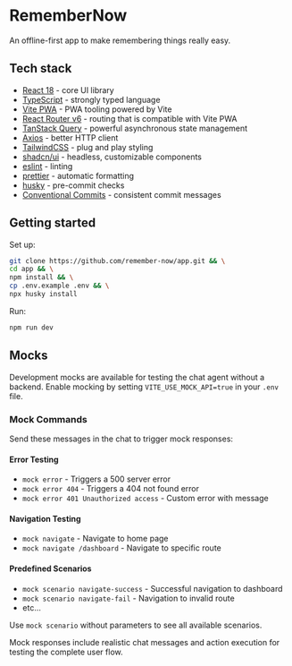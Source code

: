 # RememberNow

An offline-first app to make remembering things really easy.

## Tech stack

- [React 18](https://react.dev/) - core UI library
- [TypeScript](https://www.typescriptlang.org/) - strongly typed language
- [Vite PWA](https://vite-pwa-org.netlify.app/) - PWA tooling powered by Vite
- [React Router v6](https://reactrouter.com/6.30.0) - routing that is compatible with Vite PWA
- [TanStack Query](https://tanstack.com/query/latest/docs/framework/react/overview) - powerful asynchronous state management
- [Axios](https://axios-http.com/docs/intro) - better HTTP client
- [TailwindCSS](https://tailwindcss.com/) - plug and play styling
- [shadcn/ui](https://ui.shadcn.com/) - headless, customizable components
- [eslint](https://eslint.org/) - linting
- [prettier](https://prettier.io/) - automatic formatting
- [husky](https://github.com/typicode/husky) - pre-commit checks
- [Conventional Commits](https://www.conventionalcommits.org/en/v1.0.0/#summary) - consistent commit messages

## Getting started

Set up:

```bash
git clone https://github.com/remember-now/app.git && \
cd app && \
npm install && \
cp .env.example .env && \
npx husky install
```

Run:

```bash
npm run dev
```

## Mocks

Development mocks are available for testing the chat agent without a backend. Enable mocking by setting `VITE_USE_MOCK_API=true` in your `.env` file.

### Mock Commands

Send these messages in the chat to trigger mock responses:

#### Error Testing

- `mock error` - Triggers a 500 server error
- `mock error 404` - Triggers a 404 not found error
- `mock error 401 Unauthorized access` - Custom error with message

#### Navigation Testing

- `mock navigate` - Navigate to home page
- `mock navigate /dashboard` - Navigate to specific route

#### Predefined Scenarios

- `mock scenario navigate-success` - Successful navigation to dashboard
- `mock scenario navigate-fail` - Navigation to invalid route
- etc...

Use `mock scenario` without parameters to see all available scenarios.

Mock responses include realistic chat messages and action execution for testing the complete user flow.
